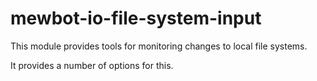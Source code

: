 <!--
SPDX-FileCopyrightText: 2023 Mewbot Developers <mewbot@quicksilver.london>

SPDX-License-Identifier: BSD-2-Clause
-->

# mewbot-io-file-system-input

This module provides tools for monitoring changes to local file systems.

It provides a number of options for this.

